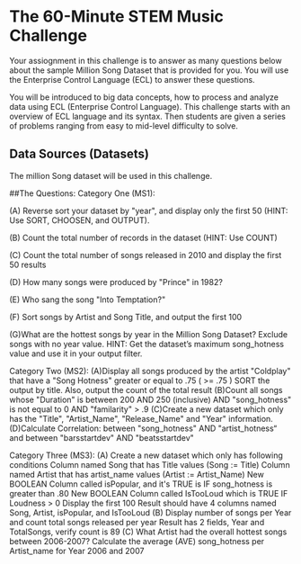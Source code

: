 # The 60-Minute STEM Music Challenge
Your assiognment in this challenge is to answer as many questions below about the sample Million Song Dataset that is provided for you.
You will use the Enterprise Control Language (ECL) to answer these questions.

You will be introduced to big data concepts, how to process and analyze data using ECL (Enterprise Control Language). This challenge starts with an overview of ECL language and its syntax. Then students are given a series of problems ranging from easy to mid-level difficulty to solve. 

## Data Sources (Datasets)

The million Song dataset will be used in this challenge.

##The Questions:
Category One (MS1):

(A) Reverse sort your dataset by "year", and display only the first 50 (HINT: Use SORT, CHOOSEN, and OUTPUT). 

(B) Count the total number of records in the dataset (HINT: Use COUNT)  

(C) Count the total number of songs released in 2010 and display the first 50 results

(D) How many songs were produced by "Prince" in 1982?

(E) Who sang the song "Into Temptation?"

(F) Sort songs by Artist and Song Title, and output the first 100

(G)What are the hottest songs by year in the Million Song Dataset? Exclude songs with no year value. HINT: Get the dataset’s maximum song_hotness value and use it in your output filter.


Category Two (MS2):
(A)Display all songs produced by the artist "Coldplay" that have a "Song Hotness" greater or equal to .75 ( >= .75 )
SORT the output by title.
Also, output the count of the total result
(B)Count all songs whose "Duration" is between 200 AND 250 (inclusive) AND "song_hotness" is not equal to 0 AND "familarity" > .9
(C)Create a new dataset which only has the "Title", "Artist_Name", "Release_Name" and "Year" information.
(D)Calculate Correlation:
between "song_hotness" AND "artist_hotness“ and between "barsstartdev" AND "beatsstartdev"

Category Three (MS3):
(A) Create a new dataset which only has following conditions
Column named Song that has Title values (Song := Title)
Column named Artist that has artist_name values (Artist := Artist_Name)
New BOOLEAN Column called isPopular, and it's TRUE is IF song_hotness is greater than .80
New BOOLEAN Column called IsTooLoud which is TRUE IF Loudness > 0
Display the first 100
Result should have 4 columns named Song, Artist, isPopular, and IsTooLoud
(B) Display number of songs per Year and count total songs released per year
Result has 2 fields, Year and TotalSongs, verify count is 89
(C) What Artist had the overall hottest songs between 2006-2007?
Calculate the average (AVE) song_hotness per Artist_name for Year 2006 and 2007


